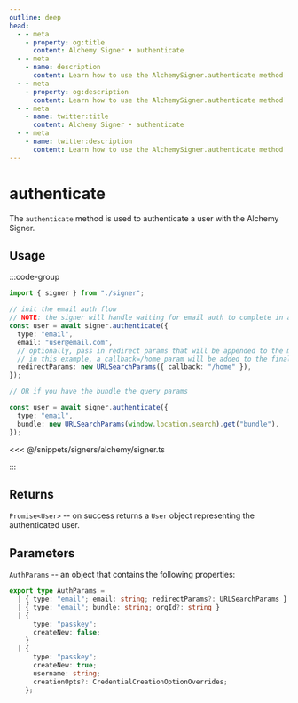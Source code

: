 ```yaml
---
outline: deep
head:
  - - meta
    - property: og:title
      content: Alchemy Signer • authenticate
  - - meta
    - name: description
      content: Learn how to use the AlchemySigner.authenticate method
  - - meta
    - property: og:description
      content: Learn how to use the AlchemySigner.authenticate method
  - - meta
    - name: twitter:title
      content: Alchemy Signer • authenticate
  - - meta
    - name: twitter:description
      content: Learn how to use the AlchemySigner.authenticate method
---
```


# authenticate

The `authenticate` method is used to authenticate a user with the Alchemy Signer.

## Usage

:::code-group

```ts
import { signer } from "./signer";

// init the email auth flow
// NOTE: the signer will handle waiting for email auth to complete in another tab with this method
const user = await signer.authenticate({
  type: "email",
  email: "user@email.com",
  // optionally, pass in redirect params that will be appended to the magic link url for the user
  // in this example, a callback=/home param will be added to the final URL
  redirectParams: new URLSearchParams({ callback: "/home" }),
});

// OR if you have the bundle the query params

const user = await signer.authenticate({
  type: "email",
  bundle: new URLSearchParams(window.location.search).get("bundle"),
});
```

<<< @/snippets/signers/alchemy/signer.ts

:::

## Returns

`Promise<User>` -- on success returns a `User` object representing the authenticated user.

## Parameters

`AuthParams` -- an object that contains the following properties:

```ts
export type AuthParams =
  | { type: "email"; email: string; redirectParams?: URLSearchParams }
  | { type: "email"; bundle: string; orgId?: string }
  | {
      type: "passkey";
      createNew: false;
    }
  | {
      type: "passkey";
      createNew: true;
      username: string;
      creationOpts?: CredentialCreationOptionOverrides;
    };
```
